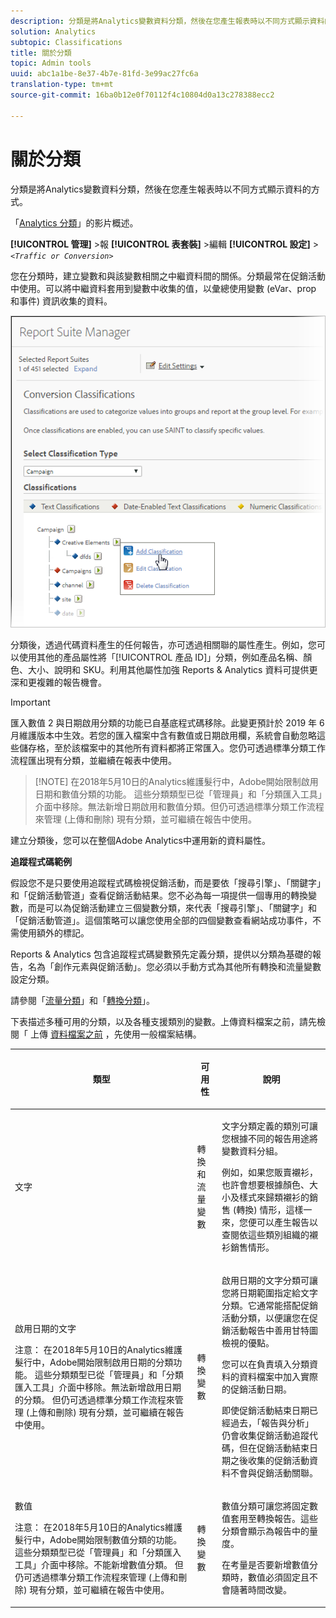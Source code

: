 ```yaml
---
description: 分類是將Analytics變數資料分類，然後在您產生報表時以不同方式顯示資料的方式。
solution: Analytics
subtopic: Classifications
title: 關於分類
topic: Admin tools
uuid: abc1a1be-8e37-4b7e-81fd-3e99ac27fc6a
translation-type: tm+mt
source-git-commit: 16ba0b12e0f70112f4c10804d0a13c278388ecc2

---
```



# 關於分類

分類是將Analytics變數資料分類，然後在您產生報表時以不同方式顯示資料的方式。

「[Analytics 分類](https://video.tv.adobe.com/v/16853/?captions=chi_hant)」的影片概述。

**[!UICONTROL 管理]** &gt;報 **[!UICONTROL 表套裝]** &gt;編輯 **[!UICONTROL 設定]** &gt; *`<Traffic or Conversion>`*

您在分類時，建立變數和與該變數相關之中繼資料間的關係。分類最常在促銷活動中使用。可以將中繼資料套用到變數中收集的值，以彙總使用變數 (eVar、prop 和事件) 資訊收集的資料。

![步驟資訊](assets/sub_class_create.png)

分類後，透過代碼資料產生的任何報告，亦可透過相關聯的屬性產生。例如，您可以使用其他的產品屬性將「[!UICONTROL 產品 ID]」分類，例如產品名稱、顏色、大小、說明和 SKU。利用其他屬性加強 Reports &amp; Analytics 資料可提供更深和更複雜的報告機會。

>[!IMPORTANT]
>
>匯入數值 2 與日期啟用分類的功能已自基底程式碼移除。此變更預計於 2019 年 6 月維護版本中生效。若您的匯入檔案中含有數值或日期啟用欄，系統會自動忽略這些儲存格，至於該檔案中的其他所有資料都將正常匯入。您仍可透過標準分類工作流程匯出現有分類，並繼續在報表中使用。

> [!NOTE] 在2018年5月10日的Analytics維護髮行中，Adobe開始限制啟用日期和數值分類的功能。 這些分類類型已從「管理員」和「分類匯入工具」介面中移除。無法新增日期啟用和數值分類。但仍可透過標準分類工作流程來管理 (上傳和刪除) 現有分類，並可繼續在報告中使用。

建立分類後，您可以在整個Adobe Analytics中運用新的資料屬性。

**追蹤程式碼範例**

假設您不是只要使用追蹤程式碼檢視促銷活動，而是要依「搜尋引擎」、「關鍵字」和「促銷活動管道」查看促銷活動結果。您不必為每一項提供一個專用的轉換變數，而是可以為促銷活動建立三個變數分類，來代表「搜尋引擎」、「關鍵字」和「促銷活動管道」。這個策略可以讓您使用全部的四個變數查看網站成功事件，不需使用額外的標記。

Reports &amp; Analytics 包含追蹤程式碼變數預先定義分類，提供以分類為基礎的報告，名為「創作元素與促銷活動」。您必須以手動方式為其他所有轉換和流量變數設定分類。

請參閱「[流量分類](/help/admin/admin/c-traffic-variables/traffic-classifications.md)」和「[轉換分類](https://marketing.adobe.com/resources/help/en_US/reference/conversion_classifications.html)」。

下表描述多種可用的分類，以及各種支援類別的變數。上傳資料檔案之前，請先檢閱「 上傳 [資料檔案之前](/help/components/c-classifications2/c-classifications-importer/c-saint-data-files.md) ，先使用一般檔案結構。

<table id="table_279728C28D9C40EE832ACC9F211B5F17"> 
 <thead> 
  <tr> 
   <th colname="col1" class="entry"> <p>類型 </p> </th> 
   <th colname="col2" class="entry"> <p>可用性 </p> </th> 
   <th colname="col3" class="entry"> <p>說明 </p> </th> 
  </tr> 
 </thead>
 <tbody> 
  <tr> 
   <td colname="col1"> <p> <span class="wintitle"> 文字</span> </p> </td> 
   <td colname="col2"> <p>轉換和流量變數 </p> </td> 
   <td colname="col3"> <p>文字分類定義的類別可讓您根據不同的報告用途將變數資料分組。 </p> <p>例如，如果您販賣襯衫，也許會想要根據顏色、大小及樣式來歸類襯衫的銷售 (轉換) 情形，這樣一來，您便可以產生報告以查閱依這些類別組織的襯衫銷售情形。 </p> </td> 
  </tr> 
  <tr> 
   <td colname="col1"> <p> <span class="wintitle"> 啟用日期的文字</span> </p> <p>注意： 在2018年5月10日的Analytics維護髮行中，Adobe開始限制啟用日期的分類功能。 這些分類類型已從「管理員」和「分類匯入工具」介面中移除。無法新增啟用日期的分類。 但仍可透過標準分類工作流程來管理 (上傳和刪除) 現有分類，並可繼續在報告中使用。 </p> </td> 
   <td colname="col2"> <p>轉換變數 </p> </td> 
   <td colname="col3"> <p>啟用日期的文字分類可讓您將日期範圍指定給文字分類。它通常能搭配促銷活動分類，以便讓您在<span class="wintitle">促銷活動</span>報告中善用甘特圖檢視的優點。 </p> <p>您可以在負責填入分類資料的資料檔案中加入實際的促銷活動日期。 </p> <p>即使促銷活動結束日期已經過去，「報告與分析」仍會收集促銷活動追蹤代碼，但在促銷活動結束日期之後收集的促銷活動資料不會與促銷活動關聯。 </p> </td> 
  </tr> 
  <tr> 
   <td colname="col1"> <p> <span class="wintitle"> 數值</span> <p>注意： 在2018年5月10日的Analytics維護髮行中，Adobe開始限制數值分類的功能。 這些分類類型已從「管理員」和「分類匯入工具」介面中移除。不能新增數值分類。 但仍可透過標準分類工作流程來管理 (上傳和刪除) 現有分類，並可繼續在報告中使用。 </p> </p> </td> 
   <td colname="col2"> <p>轉換變數 </p> </td> 
   <td colname="col3"> <p>數值分類可讓您將固定數值套用至<span class="wintitle">轉換</span>報告。這些分類會顯示為報告中的量度。 </p> <p>在考量是否要新增<span class="wintitle">數值</span>分類時，數值必須固定且不會隨著時間改變。 </p> </td> 
  </tr> 
 </tbody> 
</table>

